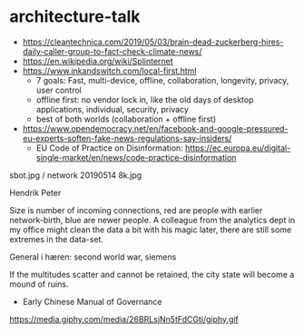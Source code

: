 # architecture-talk

- https://cleantechnica.com/2019/05/03/brain-dead-zuckerberg-hires-daily-caller-group-to-fact-check-climate-news/
- https://en.wikipedia.org/wiki/Splinternet
- https://www.inkandswitch.com/local-first.html
  - 7 goals: Fast, multi-device, offline, collaboration, longevity, privacy, user control
  - offline first: no vendor lock in, like the old days of desktop applications, individual, security, privacy
  - best of both worlds (collaboration + offline first)
- https://www.opendemocracy.net/en/facebook-and-google-pressured-eu-experts-soften-fake-news-regulations-say-insiders/
  -  EU Code of Practice on Disinformation: https://ec.europa.eu/digital-single-market/en/news/code-practice-disinformation

sbot.jpg / network 20190514 8k.jpg

Hendrik Peter

Size is number of incoming connections, red are people with earlier network-birth, blue are newer people.
A colleague from the analytics dept in my office might clean the data a bit with his magic later, there are still some extremes in the data-set.

General i hæren: second world war, siemens

If the multitudes scatter and cannot be retained, the city state will become a mound of ruins.
 - Early Chinese Manual of Governance

https://media.giphy.com/media/26BRLsjNn5tFdCGti/giphy.gif
